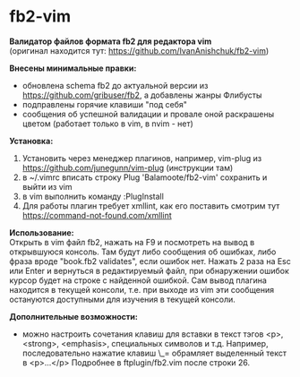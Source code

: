 # fb2-vim
<b>Валидатор файлов формата fb2 для редактора vim</b></br>
(оригинал находится тут: https://github.com/IvanAnishchuk/fb2-vim)

<b>Внесены минимальные правки:</b>
- обновлена schema fb2 до актуальной версии из https://github.com/gribuser/fb2, а добавлены жанры Флибусты
- подправлены горячие клавиши "под себя"
- сообщения об успешной валидации и провале оной раскрашены цветом (работает только в vim, в nvim - нет)

<b>Установка:</b>
1. Установить через менеджер плагинов, например, vim-plug из https://github.com/junegunn/vim-plug (инструкции там)
2. в ~/.vimrc вписать строку
        Plug 'Balamoote/fb2-vim'
    сохранить и выйти из vim
3. в vim выполнить команду :PlugInstall
4. Для работы плагин требует xmllint, как его поставить смотрим тут https://command-not-found.com/xmllint

<b>Использование:</b></br>
Открыть в vim файл fb2, нажать на F9 и посмотреть на вывод в открывшуюся консоль. Там будут либо сообщения об ошибках, либо фраза
вроде "book.fb2 validates", если ошибок нет. Нажать 2 раза на Esc или Enter и вернуться в редактируемый файл, при обнаружении ошибок
курсор будет на строке с найденной ошибкой. Сам вывод плагина находится в текущей консоли, т.е. при выходе из vim эти сообщения
остануются доступными для изучения в текущей консоли.

<b>Дополнительные возможности:</b>
- можно настроить сочетания клавиш для вставки в текст тэгов \<p\>, \<strong\>, \<emphasis\>, специальных символов и т.д.
  Например, последовательно нажатие клавиш \\_= обрамляет выделенный текст в \<p\>...\<\/p\>
Подробнее в ftplugin/fb2.vim после строки 26.


